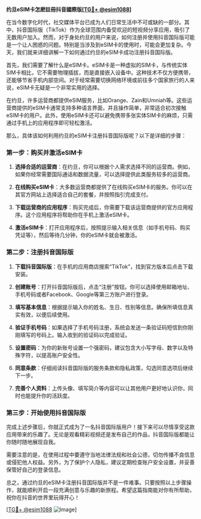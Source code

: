 **约旦eSIM卡怎麽註冊抖音國際版[[TG💪+ @esim1088](https://t.me/s/esim1088)]**

在当今数字化时代，社交媒体平台已成为人们日常生活中不可或缺的一部分。其中，抖音国际版（TikTok）作为全球范围内备受欢迎的短视频分享应用，吸引了无数用户加入。然而，对于身处约旦的用户来说，如何注册并使用抖音国际版可能是一个让人困惑的问题。特别是当涉及到eSIM卡的使用时，可能会更加复杂。今天，我们就来详细讲解一下如何通过约旦的eSIM卡成功注册抖音国际版。

首先，我们需要了解什么是eSIM卡。eSIM卡是一种虚拟的SIM卡，与传统实体SIM卡相比，它不需要物理插拔，而是直接嵌入设备中。这种技术不仅方便携带，还能够节省手机内部空间。对于经常需要切换网络环境或前往多个国家旅行的人来说，eSIM卡无疑是一个非常实用的选择。

在约旦，许多运营商都提供eSIM服务，比如Orange、Zain和Umniah等。这些运营商提供的eSIM卡通常支持多种语言界面，并且操作简单，非常适合初次接触eSIM卡的用户。此外，使用eSIM卡还可以避免携带多张实体SIM卡的麻烦，只需通过手机上的应用程序即可轻松激活。

那么，具体该如何利用约旦的eSIM卡注册抖音国际版呢？以下是详细的步骤：

### 第一步：购买并激活eSIM卡

1. **选择合适的运营商**：在约旦，你可以根据个人需求选择不同的运营商。例如，如果你经常需要国际通话和数据流量，可以选择提供此类服务较多的运营商。
   
2. **在线购买eSIM卡**：大多数运营商都提供了在线购买eSIM卡的服务。你可以在其官方网站上选择适合自己的套餐，并按照指引完成支付。

3. **下载运营商的应用程序**：购买完成后，你需要下载该运营商提供的官方应用程序。这个应用程序将帮助你在手机上激活eSIM卡。

4. **激活eSIM卡**：打开应用程序后，按照提示输入相关信息（如手机号码、购买凭证等），然后等待几分钟，你的eSIM卡就会被激活。

### 第二步：注册抖音国际版

1. **下载抖音国际版**：在手机的应用商店搜索“TikTok”，找到官方版本后点击下载安装。

2. **创建账号**：打开抖音国际版后，点击“注册”按钮。你可以选择使用邮箱地址、手机号码或者Facebook、Google等第三方账户进行登录。

3. **填写基本信息**：根据提示输入你的姓名、生日、性别等信息。确保所填信息真实有效，以便后续使用。

4. **验证手机号码**：如果选择了手机号码注册，系统会发送一条验证码短信到你刚刚填写的号码上。输入收到的验证码以完成验证。

5. **设置密码**：为你的新账号设置一个强密码，建议包含大小写字母、数字以及特殊字符，以提高账户安全性。

6. **同意条款**：仔细阅读抖音国际版的服务条款和隐私政策，勾选同意选项后继续下一步。

7. **完善个人资料**：上传头像、填写简介等内容可以让其他用户更好地认识你，同时也能提升你的活跃度。

### 第三步：开始使用抖音国际版

完成上述步骤后，你就正式成为了一名抖音国际版用户！接下来可以尽情享受这款应用带来的乐趣了。无论是观看精彩视频还是发布自己的作品，抖音国际版都能让你随时随地展现自我。

需要注意的是，在使用过程中要遵守当地法律法规和社会公德，切勿传播不良信息或侵犯他人权益。另外，为了保护个人隐私，建议定期检查账户安全设置，并妥善保管好自己的登录信息。

总之，通过约旦的eSIM卡注册抖音国际版并不是一件难事。只要按照以上步骤操作，就能顺利开启一段充满创意与乐趣的新旅程。希望这篇指南能对你有所帮助，祝你在抖音的世界里玩得开心！

[[TG💪+ @esim1088](https://t.me/s/esim1088) ![Image](https://i.postimg.cc/4NQfJmqS/Snipaste-2025-05-13-00-14-12.png)]